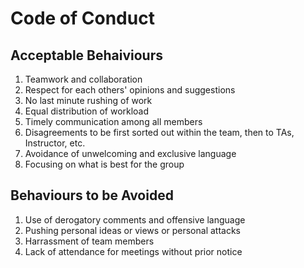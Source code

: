 # Code of Conduct
## Acceptable Behaiviours
1. Teamwork and collaboration
2. Respect for each others' opinions and suggestions
3. No last minute rushing of work
4. Equal distribution of workload
5. Timely communication among all members
6. Disagreements to be first sorted out within the team, then to TAs, Instructor, etc.
7. Avoidance of unwelcoming and exclusive language
8. Focusing on what is best for the group

## Behaviours to be Avoided
1. Use of derogatory comments and offensive language
2. Pushing personal ideas or views or personal attacks
3. Harrassment of team members
4. Lack of attendance for meetings without prior notice
